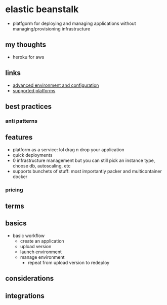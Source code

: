 # elastic beanstalk

- platfgorm for deploying and managing applications without managing/provisioning infrastructure

## my thoughts

- heroku for aws

## links

- [advanced environment and configuration](https://docs.aws.amazon.com/elasticbeanstalk/latest/dg/ebextensions.html)
- [supported platforms](https://docs.aws.amazon.com/elasticbeanstalk/latest/platforms/platforms-supported.html)

## best practices

### anti patterns

## features

- platform as a service: lol drag n drop your application
- quick deployments
- 0 infrastructure management but you can still pick an instance type, choose db, autoscaling, etc
- supports bunchets of stuff: most importantly packer and multicontainer docker

### pricing

## terms

## basics

- basic workflow
  - create an application
  - upload version
  - launch environment
  - manage environment
    - repeat from upload version to redeploy

## considerations

## integrations
